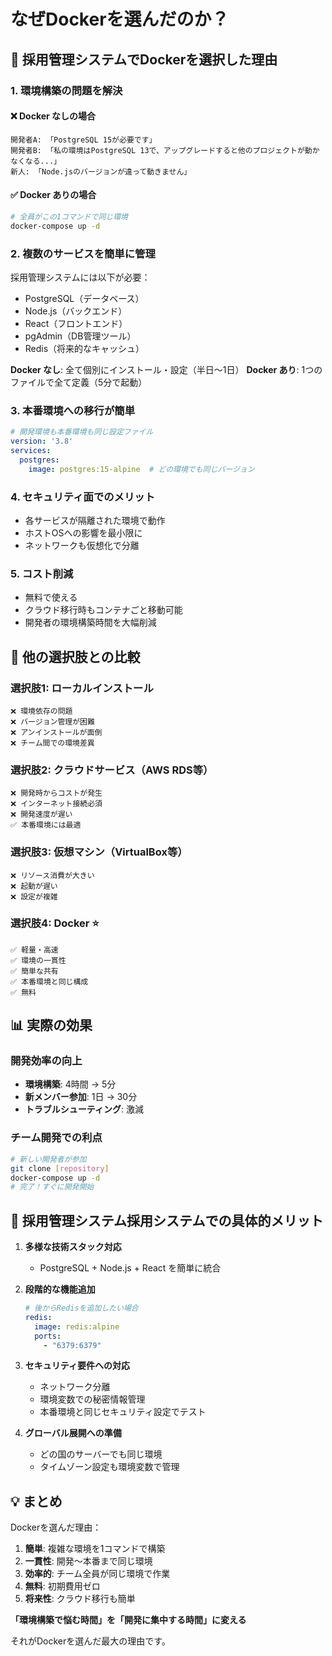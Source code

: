 # なぜDockerを選んだのか？

## 🎯 採用管理システムでDockerを選択した理由

### 1. **環境構築の問題を解決**

#### ❌ Docker なしの場合
```
開発者A: 「PostgreSQL 15が必要です」
開発者B: 「私の環境はPostgreSQL 13で、アップグレードすると他のプロジェクトが動かなくなる...」
新人: 「Node.jsのバージョンが違って動きません」
```

#### ✅ Docker ありの場合
```bash
# 全員がこの1コマンドで同じ環境
docker-compose up -d
```

### 2. **複数のサービスを簡単に管理**

採用管理システムには以下が必要：
- PostgreSQL（データベース）
- Node.js（バックエンド）
- React（フロントエンド）
- pgAdmin（DB管理ツール）
- Redis（将来的なキャッシュ）

**Docker なし**: 全て個別にインストール・設定（半日〜1日）
**Docker あり**: 1つのファイルで全て定義（5分で起動）

### 3. **本番環境への移行が簡単**

```yaml
# 開発環境も本番環境も同じ設定ファイル
version: '3.8'
services:
  postgres:
    image: postgres:15-alpine  # どの環境でも同じバージョン
```

### 4. **セキュリティ面でのメリット**

- 各サービスが隔離された環境で動作
- ホストOSへの影響を最小限に
- ネットワークも仮想化で分離

### 5. **コスト削減**

- 無料で使える
- クラウド移行時もコンテナごと移動可能
- 開発者の環境構築時間を大幅削減

## 🤔 他の選択肢との比較

### 選択肢1: ローカルインストール
```
❌ 環境依存の問題
❌ バージョン管理が困難
❌ アンインストールが面倒
❌ チーム間での環境差異
```

### 選択肢2: クラウドサービス（AWS RDS等）
```
❌ 開発時からコストが発生
❌ インターネット接続必須
❌ 開発速度が遅い
✅ 本番環境には最適
```

### 選択肢3: 仮想マシン（VirtualBox等）
```
❌ リソース消費が大きい
❌ 起動が遅い
❌ 設定が複雑
```

### 選択肢4: Docker ⭐
```
✅ 軽量・高速
✅ 環境の一貫性
✅ 簡単な共有
✅ 本番環境と同じ構成
✅ 無料
```

## 📊 実際の効果

### 開発効率の向上
- **環境構築**: 4時間 → 5分
- **新メンバー参加**: 1日 → 30分
- **トラブルシューティング**: 激減

### チーム開発での利点
```bash
# 新しい開発者が参加
git clone [repository]
docker-compose up -d
# 完了！すぐに開発開始
```

## 🎯 採用管理システム採用システムでの具体的メリット

1. **多様な技術スタック対応**
   - PostgreSQL + Node.js + React を簡単に統合

2. **段階的な機能追加**
   ```yaml
   # 後からRedisを追加したい場合
   redis:
     image: redis:alpine
     ports:
       - "6379:6379"
   ```

3. **セキュリティ要件への対応**
   - ネットワーク分離
   - 環境変数での秘密情報管理
   - 本番環境と同じセキュリティ設定でテスト

4. **グローバル展開への準備**
   - どの国のサーバーでも同じ環境
   - タイムゾーン設定も環境変数で管理

## 💡 まとめ

Dockerを選んだ理由：
1. **簡単**: 複雑な環境を1コマンドで構築
2. **一貫性**: 開発〜本番まで同じ環境
3. **効率的**: チーム全員が同じ環境で作業
4. **無料**: 初期費用ゼロ
5. **将来性**: クラウド移行も簡単

**「環境構築で悩む時間」を「開発に集中する時間」に変える**

それがDockerを選んだ最大の理由です。